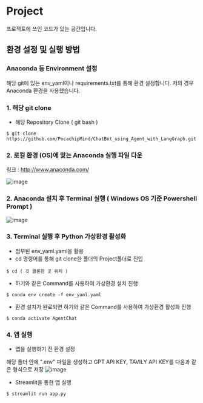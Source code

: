 # Project

프로젝트에 쓰인 코드가 있는 공간입니다.

## 환경 설정 및 실행 방법

### Anaconda 등 Environment 설정

해당 git에 있는 env_yaml이나 requirements.txt를 통해 환경 설정합니다. 저의 경우 Anaconda 환경을 사용했습니다.

### 1. 해당 git clone

- 해당 Repository Clone ( git bash )
```
$ git clone https://github.com/PocachipMind/ChatBot_using_Agent_with_LangGraph.git
```

### 2. 로컬 환경 (OS)에 맞는 Anaconda 실행 파일 다운

링크 : http://www.anaconda.com/

![image](https://github.com/user-attachments/assets/eef74a9d-5c5b-4746-9fc0-fe6839dc87ca)


### 2. Anaconda 설치 후 Terminal 실행 ( Windows OS 기준 Powershell Prompt )

![image](https://github.com/user-attachments/assets/e50acb0e-1f3c-43d4-8700-df1366890a45)

### 3. Terminal 실행 후 Python 가상환경 활성화

- 첨부된 env_yaml.yaml을 활용
- cd 명령어를 통해 git clone한 폴더의 Project폴더로 진입
```
$ cd ( 깃 클론한 곳 위치 )
```
- 하기와 같은 Command를 사용하여 가상환경 설치 진행
```
$ conda env create -f env_yaml.yaml
```
- 환경 설치가 완료되면 하기와 같은 Command를 사용하여 가상환경 활성화 진행
```
$ conda activate AgentChat
```
### 4. 앱 실행
- 앱을 실행하기 전 환경 설정
  
해당 폴더 안에 ".env" 파일을 생성하고 GPT API KEY, TAVILY API KEY를 다음과 같은 형식으로 저장
![image](https://github.com/user-attachments/assets/ed5cd250-2920-409d-83f8-1ed639ebeea3)


- Streamlit을 통한 앱 실행
```
$ streamlit run app.py
```
